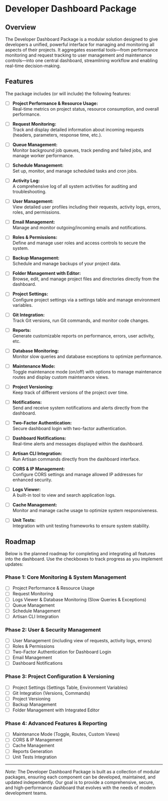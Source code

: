 # Developer Dashboard Package

## Overview
The Developer Dashboard Package is a modular solution designed to give developers a unified, powerful interface for managing and monitoring all aspects of their projects. It aggregates essential tools—from performance monitoring and request tracking to user management and maintenance controls—into one central dashboard, streamlining workflow and enabling real-time decision-making.

## Features
The package includes (or will include) the following features:

- [ ] **Project Performance & Resource Usage:**  
  Real-time metrics on project status, resource consumption, and overall performance.

- [ ] **Request Monitoring:**  
  Track and display detailed information about incoming requests (headers, parameters, response time, etc.).

- [ ] **Queue Management:**  
  Monitor background job queues, track pending and failed jobs, and manage worker performance.

- [ ] **Schedule Management:**  
  Set up, monitor, and manage scheduled tasks and cron jobs.

- [ ] **Activity Log:**  
  A comprehensive log of all system activities for auditing and troubleshooting.

- [ ] **User Management:**  
  View detailed user profiles including their requests, activity logs, errors, roles, and permissions.

- [ ] **Email Management:**  
  Manage and monitor outgoing/incoming emails and notifications.

- [ ] **Roles & Permissions:**  
  Define and manage user roles and access controls to secure the system.

- [ ] **Backup Management:**  
  Schedule and manage backups of your project data.

- [ ] **Folder Management with Editor:**  
  Browse, edit, and manage project files and directories directly from the dashboard.

- [ ] **Project Settings:**  
  Configure project settings via a settings table and manage environment variables.

- [ ] **Git Integration:**  
  Track Git versions, run Git commands, and monitor code changes.

- [ ] **Reports:**  
  Generate customizable reports on performance, errors, user activity, etc.

- [ ] **Database Monitoring:**  
  Monitor slow queries and database exceptions to optimize performance.

- [ ] **Maintenance Mode:**  
  Toggle maintenance mode (on/off) with options to manage maintenance routes and display custom maintenance views.

- [ ] **Project Versioning:**  
  Keep track of different versions of the project over time.

- [ ] **Notifications:**  
  Send and receive system notifications and alerts directly from the dashboard.

- [ ] **Two-Factor Authentication:**  
  Secure dashboard login with two-factor authentication.

- [ ] **Dashboard Notifications:**  
  Real-time alerts and messages displayed within the dashboard.

- [ ] **Artisan CLI Integration:**  
  Run Artisan commands directly from the dashboard interface.

- [ ] **CORS & IP Management:**  
  Configure CORS settings and manage allowed IP addresses for enhanced security.

- [ ] **Logs Viewer:**  
  A built-in tool to view and search application logs.

- [ ] **Cache Management:**  
  Monitor and manage cache usage to optimize system responsiveness.

- [ ] **Unit Tests:**  
  Integration with unit testing frameworks to ensure system stability.

## Roadmap
Below is the planned roadmap for completing and integrating all features into the dashboard. Use the checkboxes to track progress as you implement updates:

### Phase 1: Core Monitoring & System Management
- [ ] Project Performance & Resource Usage
- [ ] Request Monitoring
- [ ] Logs Viewer & Database Monitoring (Slow Queries & Exceptions)
- [ ] Queue Management
- [ ] Schedule Management
- [ ] Artisan CLI Integration

### Phase 2: User & Security Management
- [ ] User Management (including view of requests, activity logs, errors)
- [ ] Roles & Permissions
- [ ] Two-Factor Authentication for Dashboard Login
- [ ] Email Management
- [ ] Dashboard Notifications

### Phase 3: Project Configuration & Versioning
- [ ] Project Settings (Settings Table, Environment Variables)
- [ ] Git Integration (Versions, Commands)
- [ ] Project Versioning
- [ ] Backup Management
- [ ] Folder Management with Integrated Editor

### Phase 4: Advanced Features & Reporting
- [ ] Maintenance Mode (Toggle, Routes, Custom Views)
- [ ] CORS & IP Management
- [ ] Cache Management
- [ ] Reports Generation
- [ ] Unit Tests Integration

---

*Note:* The Developer Dashboard Package is built as a collection of modular packages, ensuring each component can be developed, maintained, and updated independently. Our goal is to provide a comprehensive, secure, and high-performance dashboard that evolves with the needs of modern development teams.
